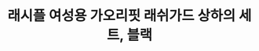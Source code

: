 ---
title: 래시플 여성용 가오리핏 래쉬가드 상하의 세트, 블랙

price: 28,600
stars: 4.5
reviews: (417)
image_url: https://thumbnail9.coupangcdn.com/thumbnails/remote/230x230ex/image/product/image/vendoritem/2019/10/14/3535211293/bf9faa73-72e0-4ec3-a379-0d5944fa2ea2.jpg
---